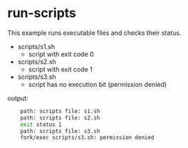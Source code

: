 # run-scripts

This example runs executable files and checks their status.

- scripts/s1.sh
  - script with exit code 0
- scripts/s2.sh
  - script with exit code 1
- scripts/s3.sh
  - script has no execution bit (permission denied)

output:

```sh
    path: scripts file: s1.sh
    path: scripts file: s2.sh
    exit status 1
    path: scripts file: s3.sh
    fork/exec scripts/s3.sh: permission denied
```
